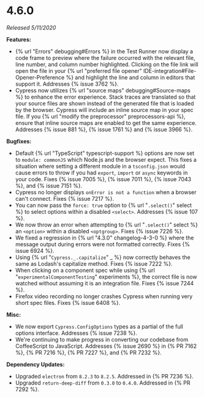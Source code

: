 # 4.6.0

*Released 5/11/2020*

**Features:**

- {% url "Errors" debugging#Errors %} in the Test Runner now display a code frame to preview where the failure occurred with the relevant file, line number, and column number highlighted. Clicking on the file link will open the file in your {% url "preferred file opener" IDE-integration#File-Opener-Preference %} and highlight the line and column in editors that support it. Addresses {% issue 3762 %}.
- Cypress now utilizes {% url "source maps" debugging#Source-maps %} to enhance the error experience. Stack traces are translated so that your source files are shown instead of the generated file that is loaded by the browser. Cypress will include an inline source map in your spec file. If you {% url "modify the preprocessor" preprocessors-api %}, ensure that inline source maps are enabled to get the same experience. Addresses {% issue 881 %}, {% issue 1761 %} and {% issue 3966 %}.

**Bugfixes:**

- Default {% url "TypeScript" typescript-support %} options are now set to `module: commonJS` which Node.js and the browser expect. This fixes a situation where setting a different module in a `tsconfig.json` would cause errors to throw if you had `export`, `import` or `async` keywords in your code. Fixes {% issue 7005 %}, {% issue 7011 %}, {% issue 7043 %}, and {% issue 7151 %}.
- Cypress no longer displays `onError is not a function` when a browser can't connect. Fixes {% issue 7217 %}.
- You can now pass the `force: true` option to {% url "`.select()`" select %} to select options within a disabled `<select>`. Addresses {% issue 107 %}.
- We now throw an error when attempting to {% url "`.select()`" select %} an `<option>` within a disabled `<optgroup>`. Fixes {% issue 7226 %}.
- We fixed a regression in {% url "4.3.0" changelog-4-3-0 %} where the message output during errors were not formatted correctly. Fixes {% issue 6924 %}.
- Using {% url "`Cypress._.capitalize`" _ %} now correctly behaves the same as Lodash's capitalize method. Fixes {% issue 7222 %}.
- When clicking on a component spec while using {% url "`experimentalComponentTesting`" experiments %}, the correct file is now watched without assuming it is an integration file. Fixes {% issue 7244 %}.
- Firefox video recording no longer crashes Cypress when running very short spec files. Fixes {% issue 6408 %}.

**Misc:**

- We now export `Cypress.ConfigOptions` types as a partial of the full options interface. Addresses {% issue 7238 %}.
- We're continuing to make progress in converting our codebase from CoffeeScript to JavaScript. Addresses {% issue 2690 %} in {% PR 7162 %}, {% PR 7216 %}, {% PR 7227 %}, and {% PR 7232 %}.

**Dependency Updates:**

- Upgraded `electron` from `8.2.3` to `8.2.5`. Addressed in {% PR 7236 %}.
- Upgraded `return-deep-diff` from `0.3.0` to `0.4.0`. Addressed in {% PR 7292 %}.
